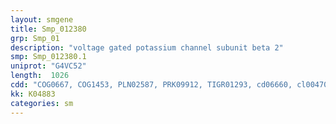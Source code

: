 ```yaml
---
layout: smgene
title: Smp_012380
grp: Smp_01
description: "voltage gated potassium channel subunit beta 2"
smp: Smp_012380.1
uniprot: "G4VC52"
length:  1026
cdd: "COG0667, COG1453, PLN02587, PRK09912, TIGR01293, cd06660, cl00470, pfam00248"
kk: K04883
categories: sm
---
```


